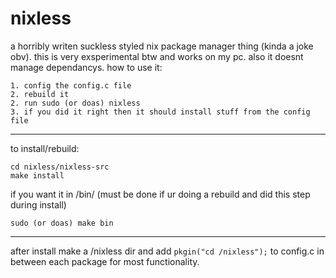 # nixless
a horribly writen suckless styled nix package manager thing (kinda a joke obv). this is very exsperimental btw and works on my pc. also it doesnt manage dependancys. how to use it:
```
1. config the config.c file
2. rebuild it
2. run sudo (or doas) nixless
3. if you did it right then it should install stuff from the config file
```
---
to install/rebuild:
```
cd nixless/nixless-src
make install
```
if you want it in /bin/ (must be done if ur doing a rebuild and did this step during install)
```
sudo (or doas) make bin
```
---
after install make a /nixless dir and add ```pkgin("cd /nixless");``` to config.c in between each package for most functionality.
